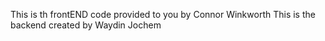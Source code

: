 
This is th frontEND code provided to you by Connor Winkworth This is the backend created by Waydin Jochem
